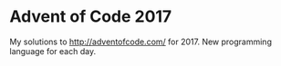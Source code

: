 # Advent of Code 2017

My solutions to http://adventofcode.com/ for 2017. New programming language for each day.
